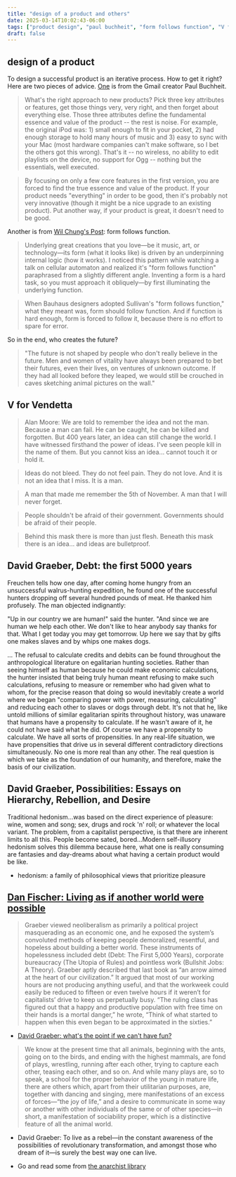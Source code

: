 ```yaml
---
title: "design of a product and others"
date: 2025-03-14T10:02:43-06:00
tags: ["product design", "paul buchheit", "form follows function", "V for Vendetta", "david graeber"]
draft: false
---
```


## design of a product

To design a successful product is an iterative process. How to get it right? Here are two pieces of advice. [One](https://www.founderstribune.org/p/if-your-product-is-great-it-doesn-t-need-to-be-good-by-paul-buchheit) is from the Gmail creator Paul Buchheit.

> What's the right approach to new products? Pick three key attributes or features, get those things very, very right, and then forget about everything else. Those three attributes define the fundamental essence and value of the product -- the rest is noise. For example, the original iPod was: 1) small enough to fit in your pocket, 2) had enough storage to hold many hours of music and 3) easy to sync with your Mac (most hardware companies can't make software, so I bet the others got this wrong). That's it -- no wireless, no ability to edit playlists on the device, no support for Ogg -- nothing but the essentials, well executed.

> By focusing on only a few core features in the first version, you are forced to find the true essence and value of the product. If your product needs "everything" in order to be good, then it's probably not very innovative (though it might be a nice upgrade to an existing product). Put another way, if your product is great, it doesn't need to be good.

Another is from [Wil Chung's Post](https://interjectedfuture.com/visual-programming-is-stuck-on-the-form/): form follows function.

> Underlying great creations that you love—be it music, art, or technology—its form (what it looks like) is driven by an underpinning internal logic (how it works). I noticed this pattern while watching a talk on cellular automaton and realized it's "form follows function" paraphrased from a slightly different angle. Inventing a form is a hard task, so you must approach it obliquely—by first illuminating the underlying function.

> When Bauhaus designers adopted Sullivan's "form follows function," what they meant was, form should follow function. And if function is hard enough, form is forced to follow it, because there is no effort to spare for error.

So in the end, who creates the future?

> "The future is not shaped by people who don't really believe in the future. Men and women of vitality have always been prepared to bet their futures, even their lives, on ventures of unknown outcome. If they had all looked before they leaped, we would still be crouched in caves sketching animal pictures on the wall."

## V for Vendetta

> Alan Moore: We are told to remember the idea and not the man. Because a man can fail. He can be caught, he can be killed and forgotten. But 400 years later, an idea can still change the world. I have witnessed firsthand the power of ideas. I've seen people kill in the name of them. But you cannot kiss an idea... cannot touch it or hold it. 

> Ideas do not bleed. They do not feel pain. They do not love. And it is not an idea that I miss. It is a man. 

> A man that made me remember the 5th of November. A man that I will never forget.

> People shouldn't be afraid of their government. Governments should be afraid of their people.

> Behind this mask there is more than just flesh. Beneath this mask there is an idea... and ideas are bulletproof.
 
## David Graeber, Debt: the first 5000 years

Freuchen tells how one day, after coming home hungry from an unsuccessful walrus-hunting expedition, he found one of the successful hunters dropping off several hundred pounds of meat. He thanked him profusely. The man objected indignantly:

"Up in our country we are human!" said the hunter. "And since we are human we help each other. We don't like to hear anybody say thanks for that. What I get today you may get tomorrow. Up here we say that by gifts one makes slaves and by whips one makes dogs.

... The refusal to calculate credits and debits can be found throughout the anthropological literature on egalitarian hunting societies. Rather than seeing himself as human because he could make economic calculations, the hunter insisted that being truly human meant refusing to make such calculations, refusing to measure or remember who had given what to whom, for the precise reason that doing so would inevitably create a world where we began "comparing power with power, measuring, calculating" and reducing each other to slaves or dogs through debt. It's not that he, like untold millions of similar egalitarian spirits throughout history, was unaware that humans have a propensity to calculate. If he wasn't aware of it, he could not have said what he did. Of course we have a propensity to calculate. We have all sorts of propensities. In any real-life situation, we have propensities that drive us in several different contradictory directions simultaneously. No one is more real than any other. The real question is which we take as the foundation of our humanity, and therefore, make the basis of our civilization.

## David Graeber, Possibilities: Essays on Hierarchy, Rebellion, and Desire

Traditional hedonism...was based on the direct experience of pleasure: wine, women and song; sex, drugs and rock 'n' roll; or whatever the local variant. The problem, from a capitalist perspective, is that there are inherent limits to all this. People become sated, bored...Modern self-illusory hedonism solves this dilemma because here, what one is really consuming are fantasies and day-dreams about what having a certain product would be like.

* hedonism: a family of philosophical views that prioritize pleasure

## [Dan Fischer: Living as if another world were possible](https://theanarchistlibrary.org/library/living-as-if-another-world-were-possible) 

> Graeber viewed neoliberalism as primarily a political project masquerading as an economic one, and he exposed the system’s convoluted methods of keeping people demoralized, resentful, and hopeless about building a better world. These instruments of hopelessness included debt (Debt: The First 5,000 Years), corporate bureaucracy (The Utopia of Rules) and pointless work (Bullshit Jobs: A Theory). Graeber aptly described that last book as “an arrow aimed at the heart of our civilization.” It argued that most of our working hours are not producing anything useful, and that the workweek could easily be reduced to fifteen or even twelve hours if it weren’t for capitalists’ drive to keep us perpetually busy. “The ruling class has figured out that a happy and productive population with free time on their hands is a mortal danger,” he wrote, “Think of what started to happen when this even began to be approximated in the sixties.”

* [David Graeber: what's the point if we can't have fun?](https://theanarchistlibrary.org/library/david-graeber-what-s-the-point-if-we-can-t-have-fun-2)

> We know at the present time that all animals, beginning with the ants, going on to the birds, and ending with the highest mammals, are fond of plays, wrestling, running after each other, trying to capture each other, teasing each other, and so on. And while many plays are, so to speak, a school for the proper behavior of the young in mature life, there are others which, apart from their utilitarian purposes, are, together with dancing and singing, mere manifestations of an excess of forces—“the joy of life,” and a desire to communicate in some way or another with other individuals of the same or of other species—in short, a manifestation of sociability proper, which is a distinctive feature of all the animal world.

* David Graeber: To live as a rebel—in the constant awareness of the possibilities of revolutionary transformation, and amongst those who dream of it—is surely the best way one can live.

* Go and read some from [the anarchist library](https://theanarchistlibrary.org/special/index)

